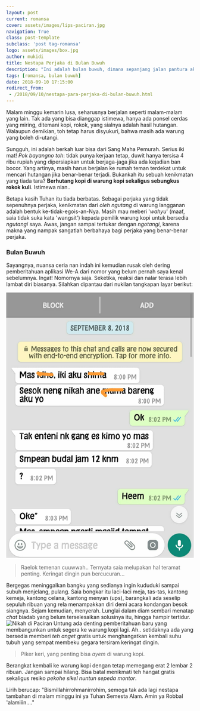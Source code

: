 ```yaml
---
layout: post
current: romansa
cover: assets/images/lips-paciran.jpg
navigation: True
class: post-template
subclass: 'post tag-romansa'
logo: assets/images/box.jpg
author: mukidi
title: Nestapa Perjaka di Bulan Buwuh
description: "Ini adalah bulan buwuh, dimana sepanjang jalan pantura akan terlihat gang yang buntu mendadak: Resepsi, derita para perjaka."
tags: [romansa, bulan buwuh]
date: 2018-09-10 17:15:00
redirect_from:
 - /2018/09/10/nestapa-para-perjaka-di-bulan-buwuh.html
---
```


Malam minggu kemarin lusa, seharusnya berjalan seperti malam-malam yang lain. Tak ada yang bisa dianggap istimewa, hanya ada ponsel cerdas yang miring, ditemani kopi, rokok, yang sialnya adalah hasil hutangan. Walaupun demikian, toh tetap harus disyukuri, bahwa masih ada warung yang boleh di-utangi.

Sungguh, ini adalah berkah luar bisa dari Sang Maha Pemurah. Serius iki mat! _Pok bayangno toh_: tidak punya kerjaan tetap, duwit hanya tersisa 4 ribu rupiah yang dipersiapkan untuk berjaga-jaga jika ada kejadian ban bocor. Yang artinya, masih harus berjalan ke rumah teman terdekat untuk mencari hutangan jika benar-benar terjadi. Bukankah itu sebuah kenikmatan yang tiada tara? **Berhutang kopi di warung kopi sekaligus sebungkus rokok kuli**. Istimewa nian..

Betapa kasih Tuhan itu tiada berbatas. Sebagai perjaka yang tidak sepenuhnya perjaka, kenikmatan dari _oleh ngutang_ di warung langganan adalah bentuk ke-tidak-egois-an-Nya. Masih mau meberi '_wahyu_' (maaf, saia tidak suka kata 'wangsit') kepada pemilik warung kopi untuk bersedia _ngutangi_ saya. Awas, jangan sampai tertukar dengan _ngotangi_, karena makna yang nampak sangatlah berbahaya bagi perjaka yang benar-benar perjaka.

### Bulan Buwuh

Sayangnya, nuansa ceria nan indah ini kemudian rusak oleh dering pemberitahuan aplikasi We-A dari nomor yang belum pernah saya kenal sebelumnya. Ingat! Nomornya saja. Seketika, reaksi dan nalar terasa lebih lambat diri biasanya. Silahkan dipantau dari nukilan tangkapan layar berikut:

![Chat WA Biadab](/assets/images/chat-wa-biadab.jpg)

> Raelok temenan cuuwwah.. Ternyata saia melupakan hal teramat penting. Keringat dingin pun bercucuran...

Bergegas meninggalkan bangku yang sedianya ingin kududuki sampai subuh menjelang, pulang. Saia bongkar itu laci-laci meja, tas-tas, kantong kemeja, kantong celana, kantong menyan (ups), barangkali ada seselip sepuluh ribuan yang rela menampakkan diri demi acara kondangan besok siangnya. Sejam kemudian, menyerah. Lunglai dalam diam sembari menatap _chat_ biadab yang belum terselesaikan solusinya itu, hingga hampir tertidur.
![Nikah di Paciran](https://i0.wp.com/kapankamunikah.com/wp-content/uploads/2016/08/img_6286.jpg)
Untung ada denting pemberitahuan baru yang membangunkan untuk segera ke warung kopi lagi. Ah.. setidaknya ada yang bersedia memberi _teh anget_ gratis untuk menghangatkan kembali suhu tubuh yang sempat membeku gegara tersiram keringat dingin.

> Piker keri, yang penting bisa _ayem_ di warung kopi.

Berangkat kembali ke warung kopi dengan tetap memegang erat 2 lembar 2 ribuan. Jangan sampai hilang. Bisa batal menikmati teh hangat gratis sekaligus resiko _pekohe sikel nuntun sepeda montor_.

Lirih berucap: "Bismillahirrohmanirrohim, semoga tak ada lagi nestapa tambahan di malam minggu ini ya Tuhan Semesta Alam. Amin ya Robbal 'alamiiin...."
